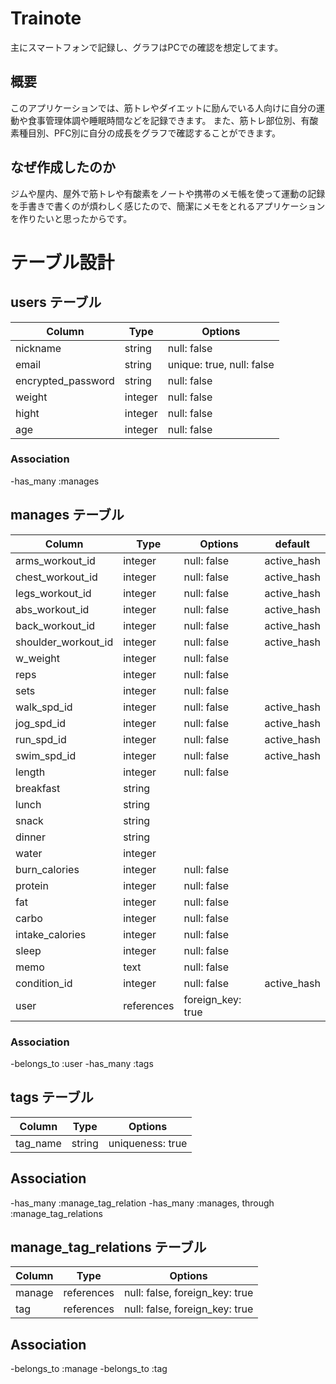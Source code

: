 # Trainote
 主にスマートフォンで記録し、グラフはPCでの確認を想定してます。

## 概要
このアプリケーションでは、筋トレやダイエットに励んでいる人向けに自分の運動や食事管理体調や睡眠時間などを記録できます。
また、筋トレ部位別、有酸素種目別、PFC別に自分の成長をグラフで確認することができます。


## なぜ作成したのか
ジムや屋内、屋外で筋トレや有酸素をノートや携帯のメモ帳を使って運動の記録を手書きで書くのが煩わしく感じたので、簡潔にメモをとれるアプリケーションを作りたいと思ったからです。

# テーブル設計

## users テーブル

| Column             | Type   | Options                   |
| ------------------ | ------ | ------------------------  |
| nickname           | string | null: false               |
| email              | string | unique: true, null: false |
| encrypted_password | string | null: false               |
| weight             | integer| null: false               |
| hight              | integer| null: false               |
| age                | integer| null: false               |

### Association

-has_many :manages

## manages テーブル

| Column                     | Type      | Options           | default     |
| -------------------------- | --------- | ----------------- |-------------|
| arms_workout_id            | integer   | null: false       | active_hash | 腕トレメニュー
| chest_workout_id           | integer   | null: false       | active_hash | 胸トレメニュー
| legs_workout_id            | integer   | null: false       | active_hash | 脚トレメニュー
| abs_workout_id             | integer   | null: false       | active_hash | 腹トレメニュー
| back_workout_id            | integer   | null: false       | active_hash | 背トレメニュー
| shoulder_workout_id        | integer   | null: false       | active_hash | 肩トレメニュー
| w_weight                   | integer   | null: false       |             | 負荷
| reps                       | integer   | null: false       |             | 回数
| sets                       | integer   | null: false       |             | セット数
| walk_spd_id                | integer   | null: false       | active_hash | 徒歩速度
| jog_spd_id                 | integer   | null: false       | active_hash | 小走り速度
| run_spd_id                 | integer   | null: false       | active_hash | 走る速度
| swim_spd_id                | integer   | null: false       | active_hash | 泳ぐ速度
| length                     | integer   | null: false       |             | 経過時間
| breakfast                  | string    |                   |             | 朝食
| lunch                      | string    |                   |             | 昼食
| snack                      | string    |                   |             | 間食
| dinner                     | string    |                   |             | 夕食
| water                      | integer   |                   |             | 水分量
| burn_calories              | integer   | null: false       |             |（推定）消費カロリー
| protein                    | integer   | null: false       |             | タンパク質
| fat                        | integer   | null: false       |             | 脂質
| carbo                      | integer   | null: false       |             | 炭水化物
| intake_calories            | integer   | null: false       |             |（推定）摂取カロリー
| sleep                      | integer   | null: false       |             | 睡眠時間
| memo                       | text      | null: false       |             | メモ
| condition_id               | integer   | null: false       | active_hash | ５段階の気分
| user                       | references| foreign_key: true |             |

### Association

-belongs_to :user
-has_many   :tags

## tags テーブル

| Column      | Type        | Options              |
| ----------- | ----------- | -------------------- |
| tag_name    | string      | uniqueness: true     |

## Association

-has_many :manage_tag_relation
-has_many :manages, through :manage_tag_relations

## manage_tag_relations テーブル

| Column                          | Type       | Options                        |
| ------------------------------- | ---------- | ------------------------------ |
| manage                          | references | null: false, foreign_key: true |
| tag                             | references | null: false, foreign_key: true |

## Association

-belongs_to :manage
-belongs_to :tag